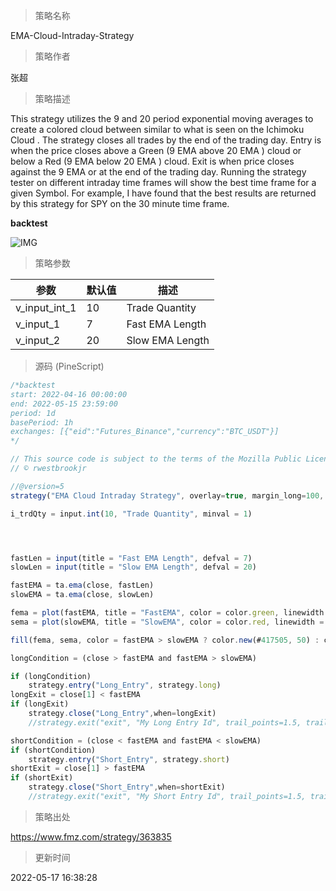 
> 策略名称

EMA-Cloud-Intraday-Strategy

> 策略作者

张超

> 策略描述

This strategy utilizes the 9 and 20 period exponential moving averages to create a colored cloud between similar to what is seen on the Ichimoku Cloud . The strategy closes all trades by the end of the trading day. Entry is when the price closes above a Green (9 EMA above 20 EMA ) cloud or below a Red (9 EMA below 20 EMA ) cloud. Exit is when price closes against the 9 EMA or at the end of the trading day. Running the strategy tester on different intraday time frames will show the best time frame for a given Symbol. For example, I have found that the best results are returned by this strategy for SPY on the 30 minute time frame.


**backtest**

 ![IMG](https://www.fmz.com/upload/asset/1dec397823194b25bf3.png) 

> 策略参数



|参数|默认值|描述|
|----|----|----|
|v_input_int_1|10|Trade Quantity|
|v_input_1|7|Fast EMA Length|
|v_input_2|20|Slow EMA Length|


> 源码 (PineScript)

``` javascript
/*backtest
start: 2022-04-16 00:00:00
end: 2022-05-15 23:59:00
period: 1d
basePeriod: 1h
exchanges: [{"eid":"Futures_Binance","currency":"BTC_USDT"}]
*/

// This source code is subject to the terms of the Mozilla Public License 2.0 at https://mozilla.org/MPL/2.0/
// © rwestbrookjr

//@version=5
strategy("EMA Cloud Intraday Strategy", overlay=true, margin_long=100, margin_short=100, process_orders_on_close=true)

i_trdQty = input.int(10, "Trade Quantity", minval = 1)




fastLen = input(title = "Fast EMA Length", defval = 7)
slowLen = input(title = "Slow EMA Length", defval = 20)

fastEMA = ta.ema(close, fastLen)
slowEMA = ta.ema(close, slowLen)

fema = plot(fastEMA, title = "FastEMA", color = color.green, linewidth = 1, style = plot.style_line)
sema = plot(slowEMA, title = "SlowEMA", color = color.red, linewidth = 1, style = plot.style_line)

fill(fema, sema, color = fastEMA > slowEMA ? color.new(#417505, 50) : color.new(#890101, 50), title = "Cloud")

longCondition = (close > fastEMA and fastEMA > slowEMA)

if (longCondition)
    strategy.entry("Long_Entry", strategy.long)
longExit = close[1] < fastEMA
if (longExit)
    strategy.close("Long_Entry",when=longExit)
    //strategy.exit("exit", "My Long Entry Id", trail_points=1.5, trail_offset=0)

shortCondition = (close < fastEMA and fastEMA < slowEMA)
if (shortCondition)
    strategy.entry("Short_Entry", strategy.short)
shortExit = close[1] > fastEMA
if (shortExit)
    strategy.close("Short_Entry",when=shortExit)
    //strategy.exit("exit", "My Short Entry Id", trail_points=1.5, trail_offset=0)


```

> 策略出处

https://www.fmz.com/strategy/363835

> 更新时间

2022-05-17 16:38:28
